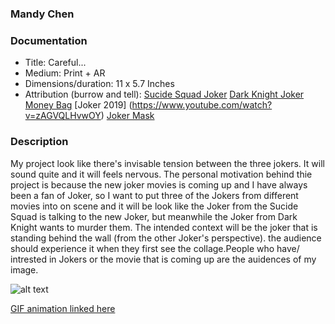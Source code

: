 ### Mandy Chen

### Documentation
* Title: Careful...
* Medium: Print + AR
* Dimensions/duration: 11 x 5.7 Inches
* Attribution (burrow and tell): 
   [Sucide Squad Joker]( https://variety.com/2017/film/news/jared-leto-margot-robbie-joker-harley-quinn-movie-1202537688/)
    [Dark Knight Joker](https://www.hiclipart.com/free-transparent-background-png-clipart-dgejr)
    [Money Bag](https://www.pinpng.com/picture/xRJhw_money-png-image-make-a-money-bag-transparent/)
    [Joker 2019] (https://www.youtube.com/watch?v=zAGVQLHvwOY)
    [Joker Mask](https://www.google.com/url?sa=i&source=images&cd=&ved=2ahUKEwjSnvnantTkAhXUi54KHZO6A3wQjRx6BAgBEAQ&url=https%3A%2F%2Fwww.kissclipart.com%2Fjoker-clown-mask-tshirt-clipart-joker-batman-harle-1diqy1%2Fpreview.html&psig=AOvVaw3Vxsv2H2F2X7moQulkOX_0&ust=1568685415003005)

### Description
My project look like there's invisable tension between the three jokers. It will sound quite and it will feels nervous.
The personal motivation behind thie project is because the new joker movies is coming up and I have always been a fan of Joker, so I want to put three of the Jokers from different movies into on scene and it will be look like the Joker from the Sucide Squad is talking to the new Joker, but meanwhile the Joker from Dark Knight wants to murder them. 
The intended context will be the joker that is standing behind the wall (from the other Joker's perspective). the audience should experience it when they first see the collage.People who have/ intrested in Jokers or the movie that is coming up are the auidences of my image.

![alt text](https://i.imgur.com/OMIls5M.jpg)

[GIF animation linked here](https://media.giphy.com/media/j2pvE1PRQbPOvGLWpM/giphy.gif)

